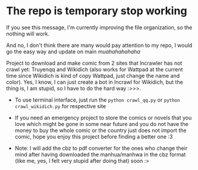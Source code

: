<h1>The repo is temporary stop working</h1>
<p>If you see this message, I'm currently improving the file organization, so the nothing will work.</p>
And no, I don't think there are many would pay attention to my repo, I would go the easy way and update on main
<i>muahahahahaha</i>

Project to download and make comic from 2 sites that lncrawler has not crawl yet: Truyenqq and Wikidich (also works for Wattpad at the current time since Wikidich is kind of copy Wattpad, just change the name and color). Yes, I know, I can just create a bot in lncrawl for Wikidich, but the thing is, I am stupid, so I have to do the hard way :>>>.
- To use terminal interface, just run the 
```python crawl_qq.py```
or 
```python crawl_wikidich.py```
for respective site
* If you need an emergency project to store the comics or novels that you love which might be gone in some near future and you do not have the money to buy the whole comic or the country just does not import the comic, hope you enjoy this project before finding a better one :3
- Note: I will add the cbz to pdf converter for the ones who change their mind after having downloaded the manhua/manhwa in the cbz format (like me, yes, I felt very stupid after doing that) soon :>